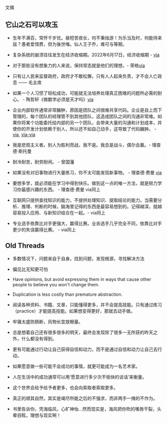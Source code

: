 文摘

## 它山之石可以攻玉

- 生年不满百，常怀千岁忧。昼短苦夜长，何不秉烛游！为乐当及时，何能待来兹？愚者爱惜费，但为後世嗤。仙人王子乔，难可与等期。

- 复杂系统的崩溃往往发生在经济收缩期。2022年6月17日，经济收缩期 - [via](https://www.ruanyifeng.com/blog/2022/06/weekly-issue-210.html)

- 对于那些没有想象力的人来说，保持常态就是他们的理想。- 荣格[via](https://www.ruanyifeng.com/blog/2022/06/weekly-issue-210.html)

- 只有让人民来监督政府，政府才不敢松懈，只有人人起来负责，才不会人亡政息 —— 毛主席

- 如果一个人习惯了轻松成功，可能就无法培养处理真正困难的问题所必需的耐心。 - 陶哲轩《做数学必须是天才吗》[via](https://www.ruanyifeng.com/blog/2022/05/weekly-issue-207.html)

- 企业内部软件通常非常臃肿，原因是团队之间很难共享代码。企业是自上而下管理的，每个团队的经理管不到其他团队，这造成团队之间的沟通非常难。如果你将某个功能委托给内部的另一个团队，会带来大量的沟通和计划成本，并使你的开发计划依赖于别人，所以还不如自己动手，这导致了代码臃肿。 - [via](https://www.ruanyifeng.com/blog/2022/05/weekly-issue-206.html), [via-via](https://www.mailbox.my/blog/posts/why-enterprise-software-is-bloated/)
- 我是悲观主义者。别人为胜利而战，我不是。我总是战斗，偶尔会赢。- 理查德·斯托曼

- 耐冷耐苦，耐劳耐闲。 - 曾国藩
- 如果没有对旧事物进行大量练习，你不太可能发现新事物。 - 理查德·费曼 [via](https://www.ruanyifeng.com/blog/2022/04/weekly-issue-202.html)
- 要想多学，就必须能在学习中得到快乐。做到这一点的唯一方法，就是努力学习你最感兴趣的东西。 - 理查德·费曼 via同上
- 互联网只提供查找知识的能力，不提供处理知识、提取结论的能力。当需要分析、推理、判断的时候，脑海里记得的东西是最容易想到的。记得越深，就越容易投入应用、与新知识结合在一起。- via同上
- 专业选手依靠比对手更强大，赢得比赛。业余选手几乎完全不同，依靠比对手更少的失误赢得比赛。 - via同上


## Old Threads

- 多数情况下，问题来自于自身。找到问题，发现根源，寻找解决方法

- 偏见比无知更可怕

- Have opinions, but avoid expressing them in ways that cause other people to believe you won't change them.

- Duplication is less costly than premature abstraction.

- 阅读各种资料、书籍、文章，只能懂得更多，并不会提高技能。只有通过练习（practice）才能提高技能。如果想变得更好，那就去动手做。

- 牢骚太盛防肠断，风物长宜放眼量。

- 总是想着自己还有很多很多的明天，最终会发现除了很多一无所获的昨天之外，什么都没有得到。

- 更有可能通过行动让自己获得自信和动力，而不是通过自信和动力让自己去行动。

- 如果愿意做一些可能不会成功的事情，就更可能成为一名艺术家。

- 人在生活中的成功通常可以用‘愿意进行多少次不愉快的谈话’来衡量。

- 这个世界会给予给予者更多，也会向索取者索取更多。 

- 真正的顺其自然，其实是竭尽所能之后的不强求，而非两手一摊的不作为。

- 书里告诉你，凭海临风，心旷神怡…然而现实是，海风把你吹的嘴唇干裂，头晕目眩，理想与现实啊！

